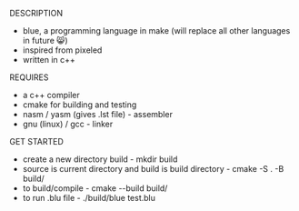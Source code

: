 DESCRIPTION
- blue, a programming language in make (will replace all other languages in future 😸)
- inspired from pixeled
- written in c++

REQUIRES
- a c++ compiler
- cmake for building and testing
- nasm / yasm (gives .lst file) - assembler
- gnu (linux) / gcc - linker

GET STARTED
- create a new directory build - mkdir build
- source is current directory and build is build directory - cmake -S . -B build/
- to build/compile - cmake --build build/
- to run .blu file - ./build/blue test.blu


